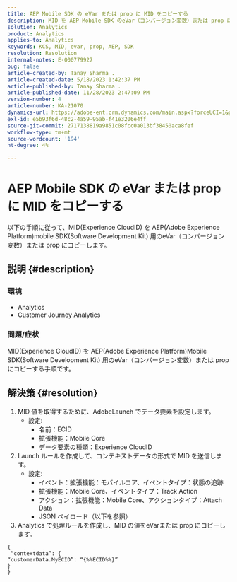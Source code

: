 ```yaml
---
title: AEP Mobile SDK の eVar または prop に MID をコピーする
description: MID を AEP Mobile SDK のeVar（コンバージョン変数）または prop にコピーする方法について説明します。
solution: Analytics
product: Analytics
applies-to: Analytics
keywords: KCS, MID, evar, prop, AEP, SDK
resolution: Resolution
internal-notes: E-000779927
bug: false
article-created-by: Tanay Sharma .
article-created-date: 5/18/2023 1:42:37 PM
article-published-by: Tanay Sharma .
article-published-date: 11/28/2023 2:47:09 PM
version-number: 4
article-number: KA-21070
dynamics-url: https://adobe-ent.crm.dynamics.com/main.aspx?forceUCI=1&pagetype=entityrecord&etn=knowledgearticle&id=71e4a2d3-81f5-ed11-8848-6045bd006268
exl-id: e5b93f6d-48c2-4a59-95ab-f41e3206e4ff
source-git-commit: 2717138819a9851c08fcc0a013bf38450aca8fef
workflow-type: tm+mt
source-wordcount: '194'
ht-degree: 4%

---
```


# AEP Mobile SDK の eVar または prop に MID をコピーする


以下の手順に従って、MID(Experience CloudID) を AEP(Adobe Experience Platform)mobile SDK(Software Development Kit) 用のeVar（コンバージョン変数）または prop にコピーします。

## 説明 {#description}


### 環境

- Analytics
- Customer Journey Analytics


### 問題/症状

MID(Experience CloudID) を AEP(Adobe Experience Platform)Mobile SDK(Software Development Kit) 用のeVar（コンバージョン変数）または prop にコピーする手順です。


## 解決策 {#resolution}


1. MID 値を取得するために、AdobeLaunch でデータ要素を設定します。
   - 設定:
      - 名前：ECID
      - 拡張機能：Mobile Core
      - データ要素の種類：Experience CloudID
2. Launch ルールを作成して、コンテキストデータの形式で MID を送信します。
   - 設定:
      - イベント：拡張機能：モバイルコア、イベントタイプ：状態の追跡
      - 拡張機能：Mobile Core、イベントタイプ：Track Action
      - アクション：拡張機能：Mobile Core、アクションタイプ：Attach Data
      - JSON ペイロード（以下を参照）
3. Analytics で処理ルールを作成し、MID の値をeVarまたは prop にコピーします。



```
{
 “contextdata”: {
“customerData.MyECID”: “{%%ECID%%}”
}
}
```
